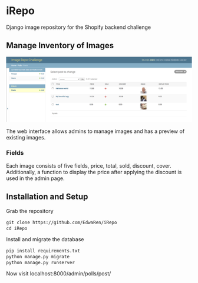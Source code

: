 # iRepo
Django image repository for the Shopify backend challenge

## Manage Inventory of Images
![Screenshot](docs/example.png)

The web interface allows admins to manage images and has a preview of existing images.

### Fields
Each image consists of five fields, price, total, sold, discount, cover. Additionally, a function to display the price after applying the discount is used in the admin page.

## Installation and Setup
Grab the repository
```
git clone https://github.com/EdwaRen/iRepo
cd iRepo
```
Install and migrate the database
```
pip install requirements.txt
python manage.py migrate
python manage.py runserver
```
Now visit localhost:8000/admin/polls/post/